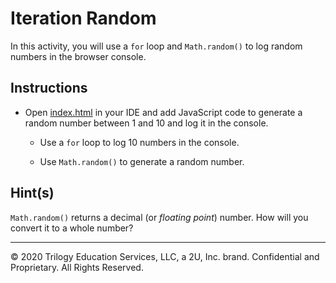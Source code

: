 # Iteration Random

In this activity, you will use a `for` loop and `Math.random()` to log random numbers in the browser console.

## Instructions

* Open [index.html](index.html) in your IDE and add JavaScript code to generate a random number between 1 and 10 and log it in the console.

  * Use a `for` loop to log 10 numbers in the console.

  * Use `Math.random()` to generate a random number.

## Hint(s)

`Math.random()` returns a decimal (or _floating point_) number. How will you convert it to a whole number?

---
© 2020 Trilogy Education Services, LLC, a 2U, Inc. brand. Confidential and Proprietary. All Rights Reserved.
